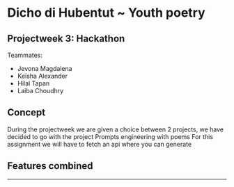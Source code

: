 # Dicho di Hubentut ~ Youth poetry

## Projectweek 3: Hackathon 
Teammates:
- Jevona Magdalena
- Keïsha Alexander
- Hilal Tapan 
- Laiba Choudhry

## Concept
During the projectweek we are given a choice between 2 projects, we have decided to go with the project Prompts engineering with poems For this assignment we will have to fetch an api where you can generate  

## Features combined



---

